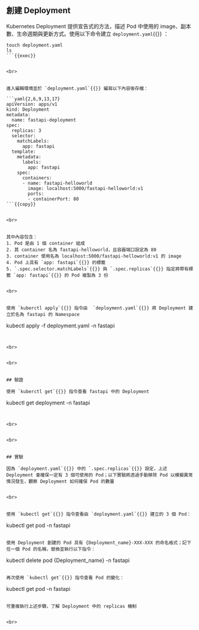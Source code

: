 

<br>


## 創建 Deployment

Kubernetes Deployment 提供宣告式的方法，描述 Pod 中使用的 image、副本數、生命週期與更新方式。使用以下命令建立 `deployment.yaml`{{}} ：

```plain
touch deployment.yaml
ls
```{{exec}}


<br>


進入編輯環境並於 `deployment.yaml`{{}} 編寫以下內容後存檔：

```yaml{2,6,9,13,17}
apiVersion: apps/v1
kind: Deployment
metadata:
  name: fastapi-deployment
spec:
  replicas: 3
  selector:
    matchLabels:
      app: fastapi
  template:
    metadata:
      labels:
        app: fastapi
    spec:
      containers:
      - name: fastapi-helloworld
        image: localhost:5000/fastapi-helloworld:v1
        ports:
        - containerPort: 80
```{{copy}}


<br>


其中內容包含：
1. Pod 是由 1 個 container 組成
2. 其 container 名為 fastapi-helloworld，且容器端口設定為 80
3. container 使用名為 localhost:5000/fastapi-helloworld:v1 的 image
4. Pod 上具有 `app: fastapi`{{}} 的標籤
5. `.spec.selector.matchLabels`{{}} 與 `.spec.replicas`{{}} 指定將帶有標籤 `app: fastapi`{{}} 的 Pod 複製為 3 份


<br>


使用 `kuberctl apply`{{}} 指令由  `deployment.yaml`{{}} 將 Deployment 建立於名為 fastapi 的 Namespace

```
kubectl apply -f deployment.yaml -n fastapi
```{{exec}}


<br>


<br>


## 驗證

使用 `kuberctl get`{{}} 指令查看 fastapi 中的 Deployment

```
kubectl get deployment -n fastapi
```{{exec}}


<br>


<br>


## 實驗

因為 `deployment.yaml`{{}} 中的 `.spec.replicas`{{}} 設定，上述 Deployment 會確保一定有 3 個可使用的 Pod；以下實驗將透過手動移除 Pod 以模擬異常情況發生，觀察 Deployment 如何確保 Pod 的數量 


<br>


使用 `kubectl get`{{}} 指令查看由 `deployment.yaml`{{}} 建立的 3 個 Pod：

```
kubectl get pod -n fastapi
```{{exec}}

使用 Deployment 創建的 Pod 具有 {Deployment_name}-XXX-XXX 的命名格式；記下任一個 Pod 的名稱，替換並執行以下指令：

```
kubectl delete pod {Deployment_name} -n fastapi
```{{copy}}

再次使用 `kubectl get`{{}} 指令查看 Pod 的變化：

```
kubectl get pod -n fastapi
```{{exec}}

可重複執行上述步驟，了解 Deployment 中的 replicas 機制


<br>

